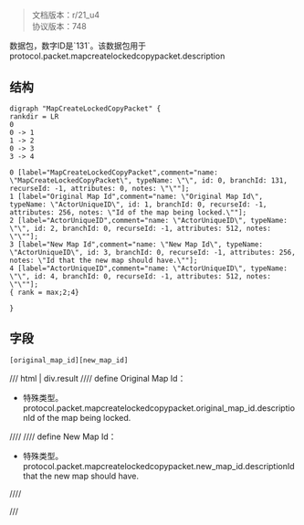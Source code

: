 # <!-- md:samp MapCreateLockedCopyPacket -->

> 文档版本：r/21_u4<br/>协议版本：748

<!-- md:samp MapCreateLockedCopyPacket -->数据包，数字ID是`131`。该数据包用于protocol.packet.mapcreatelockedcopypacket.description

## 结构

```viz
digraph "MapCreateLockedCopyPacket" {
rankdir = LR
0
0 -> 1
1 -> 2
0 -> 3
3 -> 4

0 [label="MapCreateLockedCopyPacket",comment="name: \"MapCreateLockedCopyPacket\", typeName: \"\", id: 0, branchId: 131, recurseId: -1, attributes: 0, notes: \"\""];
1 [label="Original Map Id",comment="name: \"Original Map Id\", typeName: \"ActorUniqueID\", id: 1, branchId: 0, recurseId: -1, attributes: 256, notes: \"Id of the map being locked.\""];
2 [label="ActorUniqueID",comment="name: \"ActorUniqueID\", typeName: \"\", id: 2, branchId: 0, recurseId: -1, attributes: 512, notes: \"\""];
3 [label="New Map Id",comment="name: \"New Map Id\", typeName: \"ActorUniqueID\", id: 3, branchId: 0, recurseId: -1, attributes: 256, notes: \"Id that the new map should have.\""];
4 [label="ActorUniqueID",comment="name: \"ActorUniqueID\", typeName: \"\", id: 4, branchId: 0, recurseId: -1, attributes: 512, notes: \"\""];
{ rank = max;2;4}

}

```

## 字段

```title='MapCreateLockedCopyPacket'
[original_map_id][new_map_id]
```

/// html | div.result
//// define
Original Map Id：[<!-- md:samp ActorUniqueID -->](../types/actoruniqueid.md)

- 特殊类型。protocol.packet.mapcreatelockedcopypacket.original_map_id.descriptionId of the map being locked.


////
//// define
New Map Id：[<!-- md:samp ActorUniqueID -->](../types/actoruniqueid.md)

- 特殊类型。protocol.packet.mapcreatelockedcopypacket.new_map_id.descriptionId that the new map should have.


////

///

